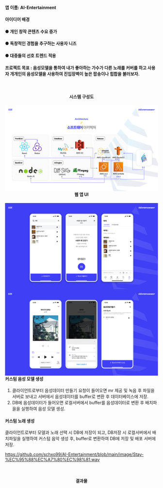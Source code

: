 #### 앱 이름: AI-Entertainment

#### 아이디어 배경
#### ● 개인 창작 콘텐츠 수요 증가
#### ● 독창적인 경험을 추구하는 사용자 니즈
#### ● 대중들의 선호 트렌드 적용

#### 프로젝트 목표 : 음성모델을 통하여 내가 좋아하는 가수가 다른 노래를 커버를 하고 사용자 개개인의 음성모델을 사용하여 진입장벽이 높은 팝송이나 힙합을 불러보자.

<div align = "center"> 
  <br>
    <h4>시스템 구성도</h4>
    <img style="float: left;" src="https://github.com/schxo99/AI-Entertainment/blob/main/image/a.PNG" width="700" height="auto"/>
  </br>
  <br>
    <h4>웹 앱 UI</h4>
    <img style="float: left;" src="https://github.com/schxo99/AI-Entertainment/blob/main/image/c.PNG" width="700" height="auto"/>
    <img style="float: left;" src="https://github.com/schxo99/AI-Entertainment/blob/main/image/m.PNG" width="700" height="auto"/>
  </br>
</div>

#### 커스텀 음성 모델 생성
1. 클라이언트로부터 음성데이터 만들기 요청이 들어오면 mr 제공 및 녹음 후 파일을 서버로 보내고 서버에서 음성데이터를 buffer로 변환 후 데이터베이스에 저장.
2. DB에 음성데이터가 들어오면 로컬서버에서 buffer를 음성데이터로 변환 후 배치파을을 실행하여 음성 모델 생성.

#### 커스텀 노래 생성
클라이언트로부터 모델과 노래 선택 시 DB에 저장이 되고, DB저장 시 로컬서버에서 배치파일을 실행하여 커스텀 음악 생성 후, buffer로 변환하여 DB에 저장 및 배포 서버에 저장.


https://github.com/schxo99/AI-Entertainment/blob/main/image/Stay-%EC%95%88%EC%A7%80%EC%98%81.wav


<div align = "center"> 
  <br>
    <h4>결과물</h4>
    <source style="audio/mpeg: left;" src="https://github.com/schxo99/AI-Entertainment/blob/main/image/c.PNG" width="700" height="auto"/>
    <source style="audio/mpeg: left;" src=(https://github.com/schxo99/AI-Entertainment/blob/main/image/Stay-%EC%95%88%EC%A7%80%EC%98%81.wav" width="700" height="auto"/>
  </br>
</div>


